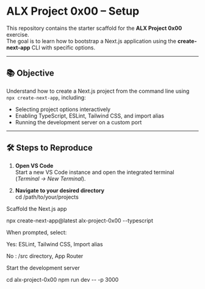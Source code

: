 # ALX Project 0x00 – Setup

This repository contains the starter scaffold for the **ALX Project 0x00** exercise.  
The goal is to learn how to bootstrap a Next.js application using the **create-next-app** CLI with specific options.

---

## 📚 Objective

Understand how to create a Next.js project from the command line using `npx create-next-app`, including:

- Selecting project options interactively
- Enabling TypeScript, ESLint, Tailwind CSS, and import alias
- Running the development server on a custom port

---

## 🛠️ Steps to Reproduce

1. **Open VS Code**  
   Start a new VS Code instance and open the integrated terminal  
   (_Terminal → New Terminal_).

2. **Navigate to your desired directory**  
   cd /path/to/your/projects

Scaffold the Next.js app

npx create-next-app@latest alx-project-0x00 --typescript

When prompted, select:

Yes: ESLint, Tailwind CSS, Import alias

No : /src directory, App Router

Start the development server

cd alx-project-0x00
npm run dev -- -p 3000
